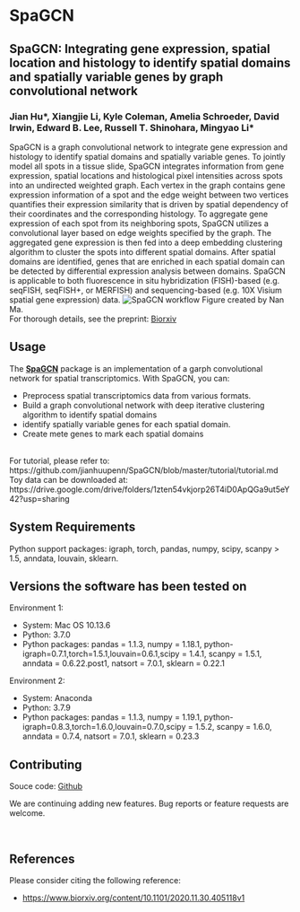 # SpaGCN

## SpaGCN: Integrating gene expression, spatial location and histology to identify spatial domains and spatially variable genes by graph convolutional network


### Jian Hu*, Xiangjie Li, Kyle Coleman, Amelia Schroeder, David Irwin, Edward B. Lee, Russell T. Shinohara, Mingyao Li*

SpaGCN is a graph convolutional network to integrate gene expression and histology to identify spatial domains and spatially variable genes. To jointly model all spots in a tissue slide, SpaGCN integrates information from gene expression, spatial locations and histological pixel intensities across spots into an undirected weighted graph. Each vertex in the graph contains gene expression information of a spot and the edge weight between two vertices quantifies their expression similarity that is driven by spatial dependency of their coordinates and the corresponding histology. To aggregate gene expression of each spot from its neighboring spots, SpaGCN utilizes a convolutional layer based on edge weights specified by the graph. The aggregated gene expression is then fed into a deep embedding clustering algorithm to cluster the spots into different spatial domains. After spatial domains are identified, genes that are enriched in each spatial domain can be detected by differential expression analysis between domains. SpaGCN is applicable to both fluorescence in situ hybridization (FISH)-based (e.g. seqFISH, seqFISH+, or MERFISH) and sequencing-based (e.g. 10X Visium spatial gene expression) data. 
![SpaGCN workflow](docs/asserts/images/workflow.jpg)
Figure created by Nan Ma.
<br>
For thorough details, see the preprint: [Biorxiv](https://www.biorxiv.org/content/10.1101/2020.11.30.405118v1)
<br>

## Usage

The [**SpaGCN**](https://github.com/jianhuupenn/SpaGCN) package is an implementation of a garph convolutional network for spatial transcriptomics. With SpaGCN, you can:

- Preprocess spatial transcriptomics data from various formats.
- Build a graph convolutional network with deep iterative clustering algorithm to identify spatial domains
- identify spatially variable genes for each spatial domain.
- Create mete genes to mark each spatial domains

<br>
For tutorial, please refer to: https://github.com/jianhuupenn/SpaGCN/blob/master/tutorial/tutorial.md
<br>
Toy data can be downloaded at: https://drive.google.com/drive/folders/1zten54vkjorp26T4iD0ApQGa9ut5eY42?usp=sharing

## System Requirements
Python support packages: igraph, torch, pandas, numpy, scipy, scanpy > 1.5, anndata, louvain, sklearn.

## Versions the software has been tested on
Environment 1:
- System: Mac OS 10.13.6
- Python: 3.7.0
- Python packages: pandas = 1.1.3, numpy = 1.18.1, python-igraph=0.7.1,torch=1.5.1,louvain=0.6.1,scipy = 1.4.1, scanpy = 1.5.1, anndata = 0.6.22.post1, natsort = 7.0.1, sklearn = 0.22.1

Environment 2:
- System: Anaconda
- Python: 3.7.9
- Python packages: pandas = 1.1.3, numpy = 1.19.1, python-igraph=0.8.3,torch=1.6.0,louvain=0.7.0,scipy = 1.5.2, scanpy = 1.6.0, anndata = 0.7.4, natsort = 7.0.1, sklearn = 0.23.3

## Contributing

Souce code: [Github](https://github.com/jianhuupenn/SpaGCN)  

We are continuing adding new features. Bug reports or feature requests are welcome.

<br>


## References

Please consider citing the following reference:

- https://www.biorxiv.org/content/10.1101/2020.11.30.405118v1

<br>
